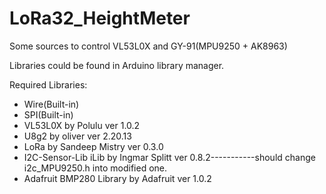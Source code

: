 # LoRa32_HeightMeter

Some sources to control VL53L0X and GY-91(MPU9250 + AK8963)

Libraries could be found in Arduino library manager.

Required Libraries:
* Wire(Built-in)
* SPI(Built-in)
* VL53L0X by Polulu ver 1.0.2
* U8g2 by oliver ver 2.20.13
* LoRa by Sandeep Mistry ver 0.3.0
* I2C-Sensor-Lib iLib by Ingmar Splitt ver 0.8.2-----------should change i2c_MPU9250.h into modified one.
* Adafruit BMP280 Library by Adafruit ver 1.0.2
